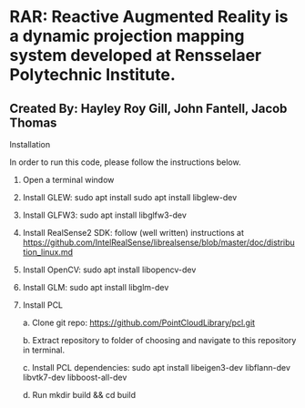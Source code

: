 # RAR: Reactive Augmented Reality is a dynamic projection mapping system developed at Rensselaer Polytechnic Institute.
## Created By: Hayley Roy Gill, John Fantell, Jacob Thomas

Installation

In order to run this code, please follow the instructions below.

1. Open a terminal window

2. Install GLEW: sudo apt install sudo apt install libglew-dev

3. Install GLFW3: sudo apt install libglfw3-dev

4. Install RealSense2 SDK: follow (well written) instructions at https://github.com/IntelRealSense/librealsense/blob/master/doc/distribution_linux.md

5. Install OpenCV: sudo apt install libopencv-dev

6. Install GLM: sudo apt install libglm-dev

7. Install PCL

    a. Clone git repo: https://github.com/PointCloudLibrary/pcl.git

    b. Extract repository to folder of choosing and navigate to this repository in terminal.

    c. Install PCL dependencies: sudo apt install libeigen3-dev libflann-dev libvtk7-dev libboost-all-dev

    d. Run mkdir build && cd build
